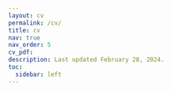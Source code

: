 ```yaml
---
layout: cv
permalink: /cv/
title: cv
nav: true
nav_order: 5
cv_pdf:
description: Last updated February 28, 2024.
toc:
  sidebar: left
---
```


